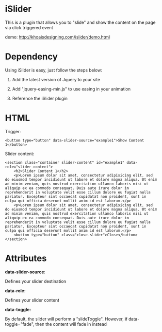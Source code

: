 iSlider
=======

This is a plugin that allows you to "slide" and show the content on the page via click triggered event

demo: http://khoaisdesigning.com/islider/demo.html

Dependency
=======

Using iSlider is easy, just follow the steps below: 

1. Add the latest version of Jquery to your site

2. Add "jquery-easing-min.js" to use easing in your animation

3. Reference the iSlider plugin

HTML
=======

Trigger:

    <button type="button" data-slider-source="example1">Show Content 1</button>

Slider content:

    <section class="container slider-content" id="example1" data-role="slider-content">
		<h2>Slider Content 1</h2>
		<p>Lorem ipsum dolor sit amet, consectetur adipisicing elit, sed do eiusmod tempor incididunt ut labore et dolore magna aliqua. Ut enim ad minim veniam, quis nostrud exercitation ullamco laboris nisi ut aliquip ex ea commodo consequat. Duis aute irure dolor in reprehenderit in voluptate velit esse cillum dolore eu fugiat nulla pariatur. Excepteur sint occaecat cupidatat non proident, sunt in culpa qui officia deserunt mollit anim id est laborum.</p>
		<p>Lorem ipsum dolor sit amet, consectetur adipisicing elit, sed do eiusmod tempor incididunt ut labore et dolore magna aliqua. Ut enim ad minim veniam, quis nostrud exercitation ullamco laboris nisi ut aliquip ex ea commodo consequat. Duis aute irure dolor in reprehenderit in voluptate velit esse cillum dolore eu fugiat nulla pariatur. Excepteur sint occaecat cupidatat non proident, sunt in culpa qui officia deserunt mollit anim id est laborum.</p>
		<button type="button" class="close-slider">Close</button>
	</section>


Attributes
=======

<strong>data-slider-source:</strong>

Defines your slider destination

<strong>data-role:</strong>

Defines your slider content

<strong>data-toggle:</strong>

By default, the slider will perform a "slideToggle". However, if data-toggle="fade", then the content will fade in instead


